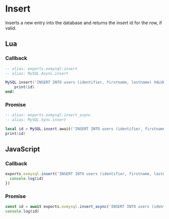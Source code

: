 # Insert

Inserts a new entry into the database and returns the insert id for the row, if valid.

## Lua

### Callback
```lua
-- alias: exports.oxmysql:insert
-- alias: MySQL.Async.insert

MySQL.insert('INSERT INTO users (identifier, firstname, lastname) VALUES (?, ?, ?)', {playerIdentifier, firstName, lastName}, function(id)
    print(id)
end)
```

### Promise
```lua
-- alias: exports.oxmysql:insert_async
-- alias: MySQL.Sync.insert

local id = MySQL.insert.await('INSERT INTO users (identifier, firstname, lastname) VALUES (?, ?, ?)', {playerIdentifier, firstName, lastName})
print(id)
```

## JavaScript

### Callback
```js
exports.oxmysql.insert('INSERT INTO users (identifier, firstname, lastname) VALUES (?, ?, ?)', [playerIdentifier, firstName, lastName], (id) => {
  console.log(id)
})
```

### Promise
```js
const id = await exports.oxmysql.insert_async('INSERT INTO users (identifier, firstname, lastname) VALUES (?, ?, ?)', [playerIdentifier, firstName, lastName])
console.log(id)
```
